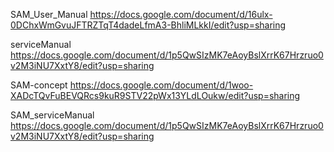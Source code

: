 SAM_User_Manual            https://docs.google.com/document/d/16ulx-0DChxWmGvuJFTRZTqT4dadeLfmA3-BhliMLkkI/edit?usp=sharing

serviceManual              https://docs.google.com/document/d/1p5QwSIzMK7eAoyBslXrrK67Hrzruo0v2M3iNU7XxtY8/edit?usp=sharing

SAM-concept                https://docs.google.com/document/d/1woo-XADcTQvFuBEVQRcs9kuR9STV22pWx13YLdLOukw/edit?usp=sharing

SAM_serviceManual          https://docs.google.com/document/d/1p5QwSIzMK7eAoyBslXrrK67Hrzruo0v2M3iNU7XxtY8/edit?usp=sharing
